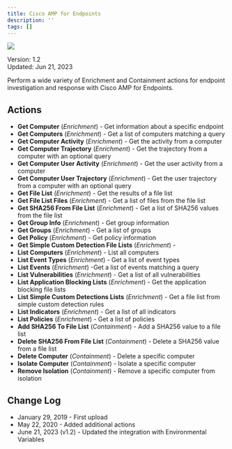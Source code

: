 ```yaml
---
title: Cisco AMP for Endpoints
description: ''
tags: []
---
```


![](/img/platform-services/automation-service/app-central/logos/cisco-amp-for-endpoints.png)

Version: 1.2  
Updated: Jun 21, 2023

Perform a wide variety of Enrichment and Containment actions for endpoint investigation and response with Cisco AMP for Endpoints.

## Actions

* **Get Computer** (*Enrichment*) - Get information about a specific endpoint
* **Get Computers** (*Enrichment*) - Get a list of computers matching a query
* **Get Computer Activity** (*Enrichment*) - Get the activity from a computer
* **Get Computer Trajectory** (*Enrichment*) - Get the trajectory from a computer with an optional query
* **Get Computer User Activity** (*Enrichment*) - Get the user activity from a computer
* **Get Computer User Trajectory** (*Enrichment*) - Get the user trajectory from a computer with an optional query
* **Get File List** (*Enrichment*) - Get the results of a file list
* **Get File List Files** (*Enrichment*) - Get a list of files from the file list
* **Get SHA256 From File List** (*Enrichment*) - Get a list of SHA256 values from the file list
* **Get Group Info** (*Enrichment*) - Get group information
* **Get Groups** (*Enrichment*) - Get a list of groups
* **Get Policy** (*Enrichment*) - Get policy information
* **Get Simple Custom Detection File Lists** (*Enrichment*) -
* **List Computers** (*Enrichment*) - List all computers
* **List Event Types** (*Enrichment*) - Get a list of event types
* **List Events** (*Enrichment*) -Get a list of events matching a query
* **List Vulnerabilities** (*Enrichment*) - Get a list of all vulnerabilities
* **List Application Blocking Lists** (*Enrichment*) - Get the application blocking file lists
* **List Simple Custom Detections Lists** (*Enrichment*) - Get a file list from simple custom detection rules
* **List Indicators** (*Enrichment*) - Get a list of all indicators
* **List Policies** (*Enrichment*) - Get a list of policies
* **Add SHA256 To File List** (*Containment*) - Add a SHA256 value to a file list
* **Delete SHA256 From File List** (*Containment*) - Delete a SHA256 value from a file list
* **Delete Computer** (*Containment*) - Delete a specific computer
* **Isolate Computer** (*Containment*) - Isolate a specific computer
* **Remove Isolation** (*Containment*) - Remove a specific computer from isolation

## Change Log

* January 29, 2019 - First upload
* May 22, 2020 - Added additional actions
* June 21, 2023 (v1.2) - Updated the integration with Environmental Variables
